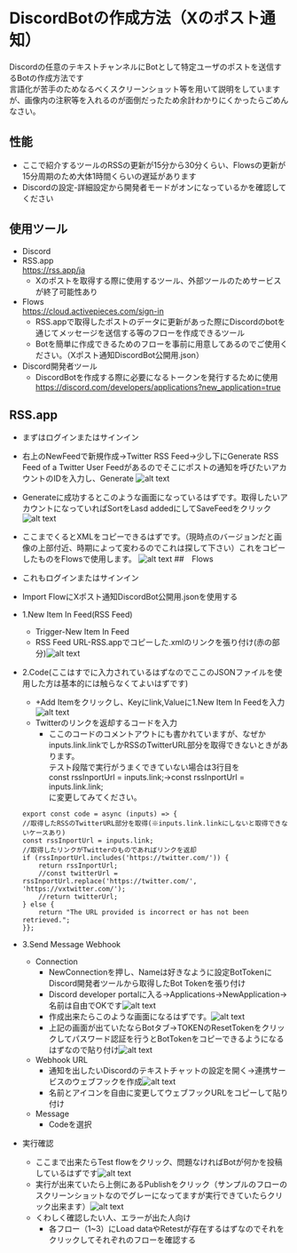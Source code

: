 # DiscordBotの作成方法（Xのポスト通知）
Discordの任意のテキストチャンネルにBotとして特定ユーザのポストを送信するBotの作成方法です<br>
言語化が苦手のためなるべくスクリーンショット等を用いて説明をしていますが、画像内の注釈等を入れるのが面倒だったため余計わかりにくかったらごめんなさい。
## 性能
- ここで紹介するツールのRSSの更新が15分から30分くらい、Flowsの更新が15分周期のため大体1時間くらいの遅延があります
- Discordの設定-詳細設定から開発者モードがオンになっているかを確認してください
## 使用ツール
- Discord
- RSS.app<br><https://rss.app/ja>
    - Xのポストを取得する際に使用するツール、外部ツールのためサービスが終了可能性あり
- Flows<br><https://cloud.activepieces.com/sign-in>
    - RSS.appで取得したポストのデータに更新があった際にDiscordのbotを通じてメッセージを送信する等のフローを作成できるツール
    - Botを簡単に作成できるためのフローを事前に用意してあるのでご使用ください。（Xポスト通知DiscordBot公開用.json）
- Discord開発者ツール
    - DiscordBotを作成する際に必要になるトークンを発行するために使用<br><https://discord.com/developers/applications?new_application=true>
## RSS.app
- まずはログインまたはサインイン
- 右上のNewFeedで新規作成→Twitter RSS Feed→少し下にGenerate RSS Feed of a Twitter User Feedがあるのでそこにポストの通知を呼びたいアカウントのIDを入力し、Generate
![alt text](image.png)
- Generateに成功するとこのような画面になっているはずです。取得したいアカウントになっていればSortをLasd addedにしてSaveFeedをクリック
![alt text](image-1.png)
- ここまでくるとXMLをコピーできるはずです。（現時点のバージョンだと画像の上部付近、時期によって変わるのでこれは探して下さい）これをコピーしたものをFlowsで使用します。
![alt text](image-2.png)
##　Flows
- これもログインまたはサインイン
- Import FlowにXポスト通知DiscordBot公開用.jsonを使用する
- 1.New Item In Feed(RSS Feed)
    - Trigger-New Item In Feed
    - RSS Feed URL-RSS.appでコピーした.xmlのリンクを張り付け(赤の部分)![alt text](image-3.png)
- 2.Code(ここはすでに入力されているはずなのでここのJSONファイルを使用した方は基本的には触らなくてよいはずです)
    - +Add Itemをクリックし、Keyにlink,Valueに1.New Item In Feedを入力![alt text](image-4.png)
    - Twitterのリンクを返却するコードを入力
        - ここのコードのコメントアウトにも書かれていますが、なぜかinputs.link.linkでしかRSSのTwitterURL部分を取得できないときがあります。<br>
        テスト段階で実行がうまくできていない場合は3行目を<br>
        const rssInportUrl = inputs.link;→const rssInportUrl = inputs.link.link;<br>
        に変更してみてください。
    ```
    export const code = async (inputs) => {
    //取得したRSSのTwitterURL部分を取得(※inputs.link.linkにしないと取得できないケースあり)
    const rssInportUrl = inputs.link;
    //取得したリンクがTwitterのものであればリンクを返却
    if (rssInportUrl.includes('https://twitter.com/')) {
        return rssInportUrl;
        //const twitterUrl = rssInportUrl.replace('https://twitter.com/', 'https://vxtwitter.com/');
        //return twitterUrl;
    } else {
        return "The URL provided is incorrect or has not been retrieved.";
    }};
    ```

- 3.Send Message Webhook
    - Connection
        - NewConnectionを押し、Nameは好きなように設定BotTokenにDiscord開発者ツールから取得したBot Tokenを張り付け
        - Discord developer portalに入る→Applications→NewApplication→名前は自由でOKです![alt text](image-5.png)
        - 作成出来たらこのような画面になるはずです。![alt text](image-6.png)
        - 上記の画面が出ていたならBotタブ→TOKENのResetTokenをクリックしてパスワード認証を行うとBotTokenをコピーできるようになるはずなので貼り付け![alt text](image-7.png)
    - Webhook URL
        - 通知を出したいDiscordのテキストチャットの設定を開く→連携サービスのウェブフックを作成![alt text](image-8.png)
        - 名前とアイコンを自由に変更してウェブフックURLをコピーして貼り付け
    - Message
        - Codeを選択
- 実行確認
    - ここまで出来たらTest flowをクリック、問題なければBotが何かを投稿しているはずです![alt text](image-9.png)
    - 実行が出来ていたら上側にあるPublishをクリック（サンプルのフローのスクリーンショットなのでグレーになってますが実行できていたらクリック出来ます）![alt text](image-10.png)
    - くわしく確認したい人、エラーが出た人向け
        - 各フロー（1~3）にLoad dataやRetestが存在するはずなのでそれをクリックしてそれぞれのフローを確認する

